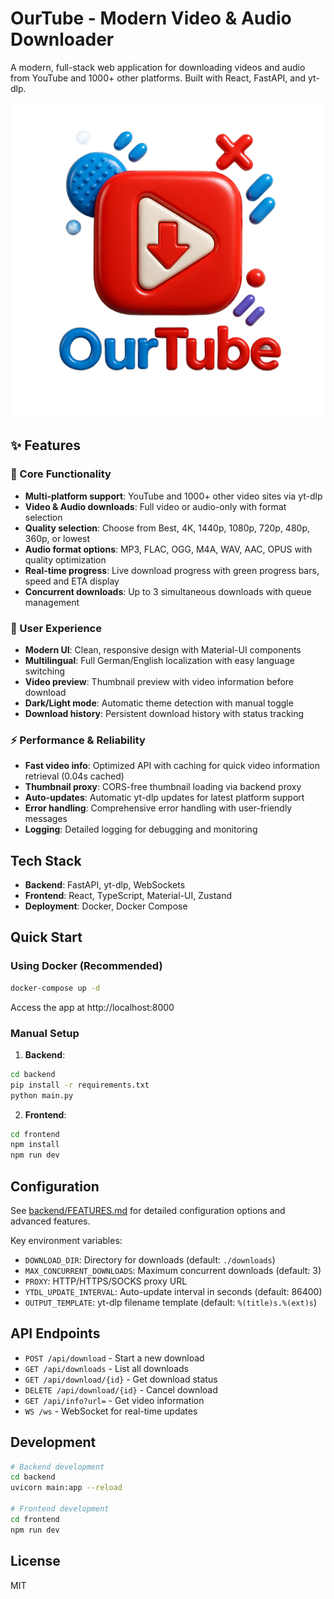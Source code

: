 # OurTube - Modern Video & Audio Downloader

A modern, full-stack web application for downloading videos and audio from YouTube and 1000+ other platforms. Built with React, FastAPI, and yt-dlp.

![OurTube Logo](logo.png)

## ✨ Features

### 🎯 Core Functionality
- **Multi-platform support**: YouTube and 1000+ other video sites via yt-dlp
- **Video & Audio downloads**: Full video or audio-only with format selection
- **Quality selection**: Choose from Best, 4K, 1440p, 1080p, 720p, 480p, 360p, or lowest
- **Audio format options**: MP3, FLAC, OGG, M4A, WAV, AAC, OPUS with quality optimization
- **Real-time progress**: Live download progress with green progress bars, speed and ETA display
- **Concurrent downloads**: Up to 3 simultaneous downloads with queue management

### 🎨 User Experience
- **Modern UI**: Clean, responsive design with Material-UI components
- **Multilingual**: Full German/English localization with easy language switching
- **Video preview**: Thumbnail preview with video information before download
- **Dark/Light mode**: Automatic theme detection with manual toggle
- **Download history**: Persistent download history with status tracking

### ⚡ Performance & Reliability
- **Fast video info**: Optimized API with caching for quick video information retrieval (0.04s cached)
- **Thumbnail proxy**: CORS-free thumbnail loading via backend proxy
- **Auto-updates**: Automatic yt-dlp updates for latest platform support
- **Error handling**: Comprehensive error handling with user-friendly messages
- **Logging**: Detailed logging for debugging and monitoring

## Tech Stack

- **Backend**: FastAPI, yt-dlp, WebSockets
- **Frontend**: React, TypeScript, Material-UI, Zustand
- **Deployment**: Docker, Docker Compose

## Quick Start

### Using Docker (Recommended)

```bash
docker-compose up -d
```

Access the app at http://localhost:8000

### Manual Setup

1. **Backend**:
```bash
cd backend
pip install -r requirements.txt
python main.py
```

2. **Frontend**:
```bash
cd frontend
npm install
npm run dev
```

## Configuration

See [backend/FEATURES.md](backend/FEATURES.md) for detailed configuration options and advanced features.

Key environment variables:
- `DOWNLOAD_DIR`: Directory for downloads (default: `./downloads`)
- `MAX_CONCURRENT_DOWNLOADS`: Maximum concurrent downloads (default: 3)
- `PROXY`: HTTP/HTTPS/SOCKS proxy URL
- `YTDL_UPDATE_INTERVAL`: Auto-update interval in seconds (default: 86400)
- `OUTPUT_TEMPLATE`: yt-dlp filename template (default: `%(title)s.%(ext)s`)

## API Endpoints

- `POST /api/download` - Start a new download
- `GET /api/downloads` - List all downloads
- `GET /api/download/{id}` - Get download status
- `DELETE /api/download/{id}` - Cancel download
- `GET /api/info?url=` - Get video information
- `WS /ws` - WebSocket for real-time updates

## Development

```bash
# Backend development
cd backend
uvicorn main:app --reload

# Frontend development
cd frontend
npm run dev
```

## License

MIT